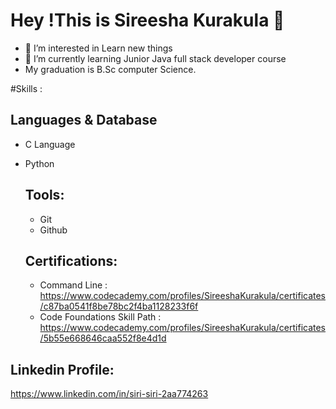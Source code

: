 # Hey !This is Sireesha Kurakula 👋 
- 👀 I’m interested in Learn new things 
- 🌱 I’m currently learning Junior Java full stack developer course
-   My graduation is B.Sc computer Science.

#Skills :
## Languages & Database
- C Language
- Python

  ## Tools:
  - Git
  - Github

  ## Certifications:
  - Command Line :
https://www.codecademy.com/profiles/SireeshaKurakula/certificates/c87ba0541f8be78bc2f4ba1128233f6f
  - Code Foundations Skill Path :
    https://www.codecademy.com/profiles/SireeshaKurakula/certificates/5b55e668646caa552f8e4d1d
    
    
  
  
## Linkedin Profile:
https://www.linkedin.com/in/siri-siri-2aa774263

